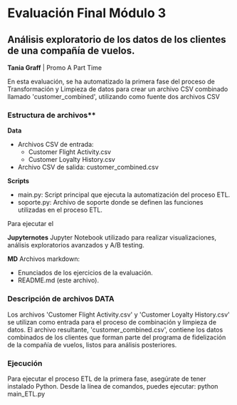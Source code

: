 # Evaluación Final Módulo 3 
## Análisis exploratorio de los datos de los clientes de una compañía de vuelos.
**Tania Graff** | Promo A Part Time

En esta evaluación, se ha automatizado la primera fase del proceso de Transformación y Limpieza de datos para crear un archivo CSV combinado llamado 'customer_combined', utilizando como fuente dos archivos CSV

### Estructura de archivos**
**Data**
- Archivos CSV de entrada:
    - Customer Flight Activity.csv
    - Customer Loyalty History.csv
- Archivo CSV de salida:
customer_combined.csv

**Scripts**
- main.py: Script principal que ejecuta la automatización del proceso ETL.
- soporte.py: Archivo de soporte donde se definen las funciones utilizadas en el proceso ETL.

Para ejecutar el 

**Jupyternotes**
Jupyter Notebook utilizado para realizar visualizaciones, análisis exploratorios avanzados y A/B testing.

**MD**
Archivos markdown:
- Enunciados de los ejercicios de la evaluación.
- README.md (este archivo).

### Descripción de archivos DATA
Los archivos 'Customer Flight Activity.csv' y 'Customer Loyalty History.csv' se utilizan como entrada para el proceso de combinación y limpieza de datos. El archivo resultante, 'customer_combined.csv', contiene los datos combinados de los clientes que forman parte del programa de fidelización de la compañía de vuelos, listos para análisis posteriores.

### Ejecución
Para ejecutar el proceso ETL de la primera fase, asegúrate de tener instalado Python. Desde la línea de comandos, puedes ejecutar: python main_ETL.py

